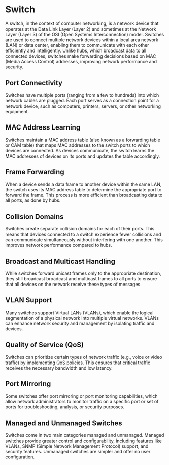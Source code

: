 # Switch
A switch, in the context of computer networking, is a network device that operates at the Data Link Layer (Layer 2) and sometimes at the Network Layer (Layer 3) of the OSI (Open Systems Interconnection) model. Switches are used to connect multiple network devices within a local area network (LAN) or data center, enabling them to communicate with each other efficiently and intelligently. Unlike hubs, which broadcast data to all connected devices, switches make forwarding decisions based on MAC (Media Access Control) addresses, improving network performance and security.

## Port Connectivity
Switches have multiple ports (ranging from a few to hundreds) into which network cables are plugged. Each port serves as a connection point for a network device, such as computers, printers, servers, or other networking equipment.
## MAC Address Learning
Switches maintain a MAC address table (also known as a forwarding table or CAM table) that maps MAC addresses to the switch ports to which devices are connected. As devices communicate, the switch learns the MAC addresses of devices on its ports and updates the table accordingly.
## Frame Forwarding
When a device sends a data frame to another device within the same LAN, the switch uses its MAC address table to determine the appropriate port to forward the frame. This process is more efficient than broadcasting data to all ports, as done by hubs.
## Collision Domains
Switches create separate collision domains for each of their ports. This means that devices connected to a switch experience fewer collisions and can communicate simultaneously without interfering with one another. This improves network performance compared to hubs.
## Broadcast and Multicast Handling
While switches forward unicast frames only to the appropriate destination, they still broadcast broadcast and multicast frames to all ports to ensure that all devices on the network receive these types of messages.
## VLAN Support
Many switches support Virtual LANs (VLANs), which enable the logical segmentation of a physical network into multiple virtual networks. VLANs can enhance network security and management by isolating traffic and devices.
## Quality of Service (QoS)
Switches can prioritize certain types of network traffic (e.g., voice or video traffic) by implementing QoS policies. This ensures that critical traffic receives the necessary bandwidth and low latency.
## Port Mirroring
Some switches offer port mirroring or port monitoring capabilities, which allow network administrators to monitor traffic on a specific port or set of ports for troubleshooting, analysis, or security purposes.
## Managed and Unmanaged Switches
Switches come in two main categories
managed and unmanaged. Managed switches provide greater control and configurability, including features like VLANs, SNMP (Simple Network Management Protocol) support, and security features. Unmanaged switches are simpler and offer no user configuration.
